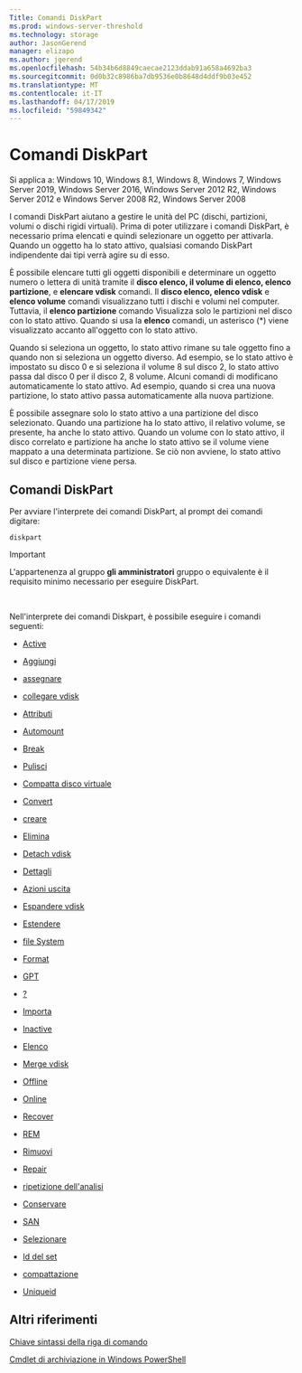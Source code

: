 ```yaml
---
Title: Comandi DiskPart
ms.prod: windows-server-threshold
ms.technology: storage
author: JasonGerend
manager: elizapo
ms.author: jgerend
ms.openlocfilehash: 54b34b6d8849caecae2123ddab91a658a4692ba3
ms.sourcegitcommit: 0d0b32c8986ba7db9536e0b8648d4ddf9b03e452
ms.translationtype: MT
ms.contentlocale: it-IT
ms.lasthandoff: 04/17/2019
ms.locfileid: "59849342"
---
```

# <a name="diskpart-commands"></a>Comandi DiskPart


Si applica a: Windows 10, Windows 8.1, Windows 8, Windows 7, Windows Server 2019, Windows Server 2016, Windows Server 2012 R2, Windows Server 2012 e Windows Server 2008 R2, Windows Server 2008

I comandi DiskPart aiutano a gestire le unità del PC (dischi, partizioni, volumi o dischi rigidi virtuali). Prima di poter utilizzare i comandi DiskPart, è necessario prima elencati e quindi selezionare un oggetto per attivarla. Quando un oggetto ha lo stato attivo, qualsiasi comando DiskPart indipendente dai tipi verrà agire su di esso.

È possibile elencare tutti gli oggetti disponibili e determinare un oggetto numero o lettera di unità tramite il **disco elenco, il volume di elenco, elenco partizione**, e **elencare vdisk** comandi. Il **disco elenco, elenco vdisk** e **elenco volume** comandi visualizzano tutti i dischi e volumi nel computer. Tuttavia, il **elenco partizione** comando Visualizza solo le partizioni nel disco con lo stato attivo. Quando si usa la **elenco** comandi, un asterisco (\*) viene visualizzato accanto all'oggetto con lo stato attivo.

Quando si seleziona un oggetto, lo stato attivo rimane su tale oggetto fino a quando non si seleziona un oggetto diverso. Ad esempio, se lo stato attivo è impostato su disco 0 e si seleziona il volume 8 sul disco 2, lo stato attivo passa dal disco 0 per il disco 2, 8 volume. Alcuni comandi di modificano automaticamente lo stato attivo. Ad esempio, quando si crea una nuova partizione, lo stato attivo passa automaticamente alla nuova partizione.

È possibile assegnare solo lo stato attivo a una partizione del disco selezionato. Quando una partizione ha lo stato attivo, il relativo volume, se presente, ha anche lo stato attivo. Quando un volume con lo stato attivo, il disco correlato e partizione ha anche lo stato attivo se il volume viene mappato a una determinata partizione. Se ciò non avviene, lo stato attivo sul disco e partizione viene persa.

## <a name="diskpart-commands"></a>Comandi DiskPart

Per avviare l'interprete dei comandi DiskPart, al prompt dei comandi digitare:

`diskpart`


> [!IMPORTANT]
> L'appartenenza al gruppo <STRONG>gli amministratori</STRONG> gruppo o equivalente è il requisito minimo necessario per eseguire DiskPart. 
<br>


Nell'interprete dei comandi Diskpart, è possibile eseguire i comandi seguenti:

  - [Active](active.md)  
      
  - [Aggiungi](add.md)  
      
  - [assegnare](assign.md)  
      
  - [collegare vdisk](attach-vdisk.md)  
      
  - [Attributi](attributes.md)  
      
  - [Automount](automount.md)  
      
  - [Break](break.md)  
      
  - [Pulisci](clean.md)  
      
  - [Compatta disco virtuale](compact-vdisk.md)  
      
  - [Convert](convert.md)  
      
  - [creare](create.md)  
      
  - [Elimina](delete.md)  
      
  - [Detach vdisk](detach-vdisk.md)  
      
  - [Dettagli](detail.md)  
      
  - [Azioni uscita](exit.md)  
      
  - [Espandere vdisk](expand-vdisk.md)  
      
  - [Estendere](extend.md)  
      
  - [file System](filesystems.md)  
      
  - [Format](format.md)  
      
  - [GPT](gpt.md)  
      
  - [?](help.md)  
      
  - [Importa](import.md)  
      
  - [Inactive](inactive.md)  
      
  - [Elenco](list.md)  
      
  - [Merge vdisk](merge-vdisk.md)  
      
  - [Offline](offline.md)  
      
  - [Online](online.md)  
      
  - [Recover](recover.md)  
      
  - [REM](rem.md)  
      
  - [Rimuovi](remove.md)  
      
  - [Repair](repair.md)  
      
  - [ripetizione dell'analisi](rescan.md)  
      
  - [Conservare](retain.md)  
      
  - [SAN](san.md)  
      
  - [Selezionare](select.md)  
      
  - [Id del set](set-id.md)  
      
  - [compattazione](shrink.md)  
      
  - [Uniqueid](uniqueid.md)  
      

## <a name="additional-references"></a>Altri riferimenti

[Chiave sintassi della riga di comando](command-line-syntax-key.md)

[Cmdlet di archiviazione in Windows PowerShell](https://docs.microsoft.com/en-us/powershell/module/storage/)

